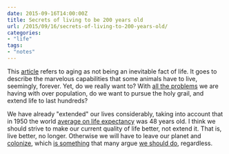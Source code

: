 ```yaml
---
date: 2015-09-16T14:00:00Z
title: Secrets of living to be 200 years old
url: /2015/09/16/secrets-of-living-to-200-years-old/
categories:
- "life"
tags:
- "notes"
---
```


This [article](http://www.bbc.com/future/story/20150915-the-secrets-of-living-to-200-years-old) refers to aging as not being an inevitable fact of life. It goes to describe the marvelous capabilities that some animals have to live, seemingly, forever. Yet, do we really want to? With [all the problems](http://www.howmany.org/big_picture.php) we are having with over population, do we want to pursue the holy grail, and extend life to last hundreds?

We have already "extended" our lives considerably, taking into account that in 1950 the world [average on life expectancy](https://en.wikipedia.org/wiki/Life_expectancy) was 48 years old. I think we should strive to make our current quality of life better, not extend it. That is, live better, no longer. Otherwise we will have to leave our planet and [colonize](https://en.wikipedia.org/wiki/Space_colonization), which [is something](http://www.nytimes.com/2007/07/17/science/17tier.html?pagewanted=all) that many argue [we should do](http://www.dailymail.co.uk/sciencetech/article-419573/Mankind-colonise-planets-survive-says-Hawking.html), regardless.

